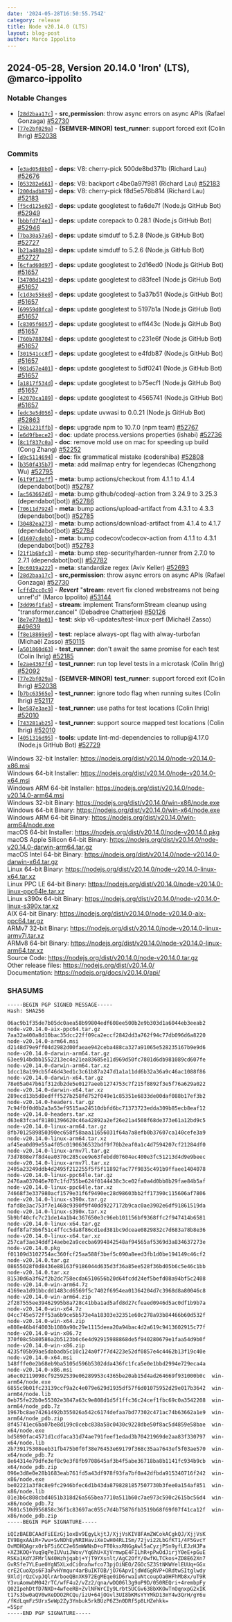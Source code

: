 ```yaml
---
date: '2024-05-28T16:50:55.754Z'
category: release
title: Node v20.14.0 (LTS)
layout: blog-post
author: Marco Ippolito
---
```


## 2024-05-28, Version 20.14.0 'Iron' (LTS), @marco-ippolito

### Notable Changes

- \[[`28d2baa17c`](https://github.com/nodejs/node/commit/28d2baa17c)] - **src,permission**: throw async errors on async APIs (Rafael Gonzaga) [#52730](https://github.com/nodejs/node/pull/52730)
- \[[`77e2bf029a`](https://github.com/nodejs/node/commit/77e2bf029a)] - **(SEMVER-MINOR)** **test_runner**: support forced exit (Colin Ihrig) [#52038](https://github.com/nodejs/node/pull/52038)

### Commits

- \[[`e3ad05d8b0`](https://github.com/nodejs/node/commit/e3ad05d8b0)] - **deps**: V8: cherry-pick 500de8bd371b (Richard Lau) [#52676](https://github.com/nodejs/node/pull/52676)
- \[[`053282e661`](https://github.com/nodejs/node/commit/053282e661)] - **deps**: V8: backport c4be0a97f981 (Richard Lau) [#52183](https://github.com/nodejs/node/pull/52183)
- \[[`200dadb879`](https://github.com/nodejs/node/commit/200dadb879)] - **deps**: V8: cherry-pick f8d5e576b814 (Richard Lau) [#52183](https://github.com/nodejs/node/pull/52183)
- \[[`f5cd125e02`](https://github.com/nodejs/node/commit/f5cd125e02)] - **deps**: update googletest to fa6de7f (Node.js GitHub Bot) [#52949](https://github.com/nodejs/node/pull/52949)
- \[[`bbbfd7f4e1`](https://github.com/nodejs/node/commit/bbbfd7f4e1)] - **deps**: update corepack to 0.28.1 (Node.js GitHub Bot) [#52946](https://github.com/nodejs/node/pull/52946)
- \[[`7ba30a57a6`](https://github.com/nodejs/node/commit/7ba30a57a6)] - **deps**: update simdutf to 5.2.8 (Node.js GitHub Bot) [#52727](https://github.com/nodejs/node/pull/52727)
- \[[`b21a480a28`](https://github.com/nodejs/node/commit/b21a480a28)] - **deps**: update simdutf to 5.2.6 (Node.js GitHub Bot) [#52727](https://github.com/nodejs/node/pull/52727)
- \[[`6cfad60d97`](https://github.com/nodejs/node/commit/6cfad60d97)] - **deps**: update googletest to 2d16ed0 (Node.js GitHub Bot) [#51657](https://github.com/nodejs/node/pull/51657)
- \[[`34708d1429`](https://github.com/nodejs/node/commit/34708d1429)] - **deps**: update googletest to d83fee1 (Node.js GitHub Bot) [#51657](https://github.com/nodejs/node/pull/51657)
- \[[`c1d3e558e8`](https://github.com/nodejs/node/commit/c1d3e558e8)] - **deps**: update googletest to 5a37b51 (Node.js GitHub Bot) [#51657](https://github.com/nodejs/node/pull/51657)
- \[[`69959d0fca`](https://github.com/nodejs/node/commit/69959d0fca)] - **deps**: update googletest to 5197b1a (Node.js GitHub Bot) [#51657](https://github.com/nodejs/node/pull/51657)
- \[[`c8305f6057`](https://github.com/nodejs/node/commit/c8305f6057)] - **deps**: update googletest to eff443c (Node.js GitHub Bot) [#51657](https://github.com/nodejs/node/pull/51657)
- \[[`760b788704`](https://github.com/nodejs/node/commit/760b788704)] - **deps**: update googletest to c231e6f (Node.js GitHub Bot) [#51657](https://github.com/nodejs/node/pull/51657)
- \[[`301541cc8f`](https://github.com/nodejs/node/commit/301541cc8f)] - **deps**: update googletest to e4fdb87 (Node.js GitHub Bot) [#51657](https://github.com/nodejs/node/pull/51657)
- \[[`981d57e401`](https://github.com/nodejs/node/commit/981d57e401)] - **deps**: update googletest to 5df0241 (Node.js GitHub Bot) [#51657](https://github.com/nodejs/node/pull/51657)
- \[[`a1817f534d`](https://github.com/nodejs/node/commit/a1817f534d)] - **deps**: update googletest to b75ecf1 (Node.js GitHub Bot) [#51657](https://github.com/nodejs/node/pull/51657)
- \[[`42070ca189`](https://github.com/nodejs/node/commit/42070ca189)] - **deps**: update googletest to 4565741 (Node.js GitHub Bot) [#51657](https://github.com/nodejs/node/pull/51657)
- \[[`edc3e5d056`](https://github.com/nodejs/node/commit/edc3e5d056)] - **deps**: update uvwasi to 0.0.21 (Node.js GitHub Bot) [#52863](https://github.com/nodejs/node/pull/52863)
- \[[`26b1231ffb`](https://github.com/nodejs/node/commit/26b1231ffb)] - **deps**: upgrade npm to 10.7.0 (npm team) [#52767](https://github.com/nodejs/node/pull/52767)
- \[[`e6d9fbece2`](https://github.com/nodejs/node/commit/e6d9fbece2)] - **doc**: update process.versions properties (ishabi) [#52736](https://github.com/nodejs/node/pull/52736)
- \[[`8c1f837c0a`](https://github.com/nodejs/node/commit/8c1f837c0a)] - **doc**: remove mold use on mac for speeding up build (Cong Zhang) [#52252](https://github.com/nodejs/node/pull/52252)
- \[[`d9c5114694`](https://github.com/nodejs/node/commit/d9c5114694)] - **doc**: fix grammatical mistake (codershiba) [#52808](https://github.com/nodejs/node/pull/52808)
- \[[`b350f435b7`](https://github.com/nodejs/node/commit/b350f435b7)] - **meta**: add mailmap entry for legendecas (Chengzhong Wu) [#52795](https://github.com/nodejs/node/pull/52795)
- \[[`61f9f12eff`](https://github.com/nodejs/node/commit/61f9f12eff)] - **meta**: bump actions/checkout from 4.1.1 to 4.1.4 (dependabot\[bot]) [#52787](https://github.com/nodejs/node/pull/52787)
- \[[`ac563667d6`](https://github.com/nodejs/node/commit/ac563667d6)] - **meta**: bump github/codeql-action from 3.24.9 to 3.25.3 (dependabot\[bot]) [#52786](https://github.com/nodejs/node/pull/52786)
- \[[`70611d7924`](https://github.com/nodejs/node/commit/70611d7924)] - **meta**: bump actions/upload-artifact from 4.3.1 to 4.3.3 (dependabot\[bot]) [#52785](https://github.com/nodejs/node/pull/52785)
- \[[`30482ea273`](https://github.com/nodejs/node/commit/30482ea273)] - **meta**: bump actions/download-artifact from 4.1.4 to 4.1.7 (dependabot\[bot]) [#52784](https://github.com/nodejs/node/pull/52784)
- \[[`d1607cdebb`](https://github.com/nodejs/node/commit/d1607cdebb)] - **meta**: bump codecov/codecov-action from 4.1.1 to 4.3.1 (dependabot\[bot]) [#52783](https://github.com/nodejs/node/pull/52783)
- \[[`21f1b6bfc3`](https://github.com/nodejs/node/commit/21f1b6bfc3)] - **meta**: bump step-security/harden-runner from 2.7.0 to 2.7.1 (dependabot\[bot]) [#52782](https://github.com/nodejs/node/pull/52782)
- \[[`0c6019a222`](https://github.com/nodejs/node/commit/0c6019a222)] - **meta**: standardize regex (Aviv Keller) [#52693](https://github.com/nodejs/node/pull/52693)
- \[[`28d2baa17c`](https://github.com/nodejs/node/commit/28d2baa17c)] - **src,permission**: throw async errors on async APIs (Rafael Gonzaga) [#52730](https://github.com/nodejs/node/pull/52730)
- \[[`cffd2cc0c9`](https://github.com/nodejs/node/commit/cffd2cc0c9)] - _**Revert**_ "**stream**: revert fix cloned webstreams not being unref'd" (Marco Ippolito) [#53144](https://github.com/nodejs/node/pull/53144)
- \[[`3dd96f1fab`](https://github.com/nodejs/node/commit/3dd96f1fab)] - **stream**: implement TransformStream cleanup using "transformer.cancel" (Debadree Chatterjee) [#50126](https://github.com/nodejs/node/pull/50126)
- \[[`8e7e778e01`](https://github.com/nodejs/node/commit/8e7e778e01)] - **test**: skip v8-updates/test-linux-perf (Michaël Zasso) [#49639](https://github.com/nodejs/node/pull/49639)
- \[[`f8e18869e9`](https://github.com/nodejs/node/commit/f8e18869e9)] - **test**: replace always-opt flag with alway-turbofan (Michaël Zasso) [#50115](https://github.com/nodejs/node/pull/50115)
- \[[`a501860d63`](https://github.com/nodejs/node/commit/a501860d63)] - **test_runner**: don't await the same promise for each test (Colin Ihrig) [#52185](https://github.com/nodejs/node/pull/52185)
- \[[`e2ae4367f4`](https://github.com/nodejs/node/commit/e2ae4367f4)] - **test_runner**: run top level tests in a microtask (Colin Ihrig) [#52092](https://github.com/nodejs/node/pull/52092)
- \[[`77e2bf029a`](https://github.com/nodejs/node/commit/77e2bf029a)] - **(SEMVER-MINOR)** **test_runner**: support forced exit (Colin Ihrig) [#52038](https://github.com/nodejs/node/pull/52038)
- \[[`b7bc63565e`](https://github.com/nodejs/node/commit/b7bc63565e)] - **test_runner**: ignore todo flag when running suites (Colin Ihrig) [#52117](https://github.com/nodejs/node/pull/52117)
- \[[`be587e3ae3`](https://github.com/nodejs/node/commit/be587e3ae3)] - **test_runner**: use paths for test locations (Colin Ihrig) [#52010](https://github.com/nodejs/node/pull/52010)
- \[[`743281ab25`](https://github.com/nodejs/node/commit/743281ab25)] - **test_runner**: support source mapped test locations (Colin Ihrig) [#52010](https://github.com/nodejs/node/pull/52010)
- \[[`4051316d95`](https://github.com/nodejs/node/commit/4051316d95)] - **tools**: update lint-md-dependencies to rollup\@4.17.0 (Node.js GitHub Bot) [#52729](https://github.com/nodejs/node/pull/52729)

Windows 32-bit Installer: https://nodejs.org/dist/v20.14.0/node-v20.14.0-x86.msi \
Windows 64-bit Installer: https://nodejs.org/dist/v20.14.0/node-v20.14.0-x64.msi \
Windows ARM 64-bit Installer: https://nodejs.org/dist/v20.14.0/node-v20.14.0-arm64.msi \
Windows 32-bit Binary: https://nodejs.org/dist/v20.14.0/win-x86/node.exe \
Windows 64-bit Binary: https://nodejs.org/dist/v20.14.0/win-x64/node.exe \
Windows ARM 64-bit Binary: https://nodejs.org/dist/v20.14.0/win-arm64/node.exe \
macOS 64-bit Installer: https://nodejs.org/dist/v20.14.0/node-v20.14.0.pkg \
macOS Apple Silicon 64-bit Binary: https://nodejs.org/dist/v20.14.0/node-v20.14.0-darwin-arm64.tar.gz \
macOS Intel 64-bit Binary: https://nodejs.org/dist/v20.14.0/node-v20.14.0-darwin-x64.tar.gz \
Linux 64-bit Binary: https://nodejs.org/dist/v20.14.0/node-v20.14.0-linux-x64.tar.xz \
Linux PPC LE 64-bit Binary: https://nodejs.org/dist/v20.14.0/node-v20.14.0-linux-ppc64le.tar.xz \
Linux s390x 64-bit Binary: https://nodejs.org/dist/v20.14.0/node-v20.14.0-linux-s390x.tar.xz \
AIX 64-bit Binary: https://nodejs.org/dist/v20.14.0/node-v20.14.0-aix-ppc64.tar.gz \
ARMv7 32-bit Binary: https://nodejs.org/dist/v20.14.0/node-v20.14.0-linux-armv7l.tar.xz \
ARMv8 64-bit Binary: https://nodejs.org/dist/v20.14.0/node-v20.14.0-linux-arm64.tar.xz \
Source Code: https://nodejs.org/dist/v20.14.0/node-v20.14.0.tar.gz \
Other release files: https://nodejs.org/dist/v20.14.0/ \
Documentation: https://nodejs.org/docs/v20.14.0/api/

### SHASUMS

```
-----BEGIN PGP SIGNED MESSAGE-----
Hash: SHA256

06ac9b1f35de7b05dc0aea58b99804edf608ee500b2e9b303d1a6044eb3eeab2  node-v20.14.0-aix-ppc64.tar.gz
7aa32a400a8d10bac35dcc22ff09ca2eccf2842dd3a762f94c77db096d6a8220  node-v20.14.0-arm64.msi
d2148d79e9ff04d2982d00faeae942ceba488ca327a91065e528235167b9e9d6  node-v20.14.0-darwin-arm64.tar.gz
63ee914bdbb1552213ec4e21ea83685e11d969d50fc7801d6db981089cd607fe  node-v20.14.0-darwin-arm64.tar.xz
1dcc18a199cb5f46d43ed1c3c61b87a247d1a1a11dd6b32a36a9c46ac1088f86  node-v20.14.0-darwin-x64.tar.gz
78e05a047b61f312db2de5e0127aeeb1274753c7f215f8892f3e5f76a629a022  node-v20.14.0-darwin-x64.tar.xz
289ecd13b5d8edfff527b258fd752f049e1c85351e6833de00daf088b17ef3b2  node-v20.14.0-headers.tar.gz
7c94f0f0d0b2a3a53ef9515aa24510dbfd6bc71373723edda309b85ecb8eaf12  node-v20.14.0-headers.tar.xz
d63e83fca4f81801396620c46a42892a2ef26e21a4508f68de373e61a12bd9c5  node-v20.14.0-linux-arm64.tar.gz
8fb7012589850390ec658f58aaa11656031f64a7a8efb0b37607ca140cefe3a9  node-v20.14.0-linux-arm64.tar.xz
af45ea0d09e55a4f05c0190636532bdf9f70b2eaf0a1c4d7594207cf21284df0  node-v20.14.0-linux-armv7l.tar.gz
73d7808e7f8d4ea0370c285cee9e63febdd07604ec400e3fc51213d4d9e9beec  node-v20.14.0-linux-armv7l.tar.xz
2405a23249ddb4d2495f212255f5f5f11892fac77f9835c491b9ffaee1404078  node-v20.14.0-linux-ppc64le.tar.gz
2476aa037046e707c1fd755be624f0144438c3ce02fa0a4d0bb8b29fae84b5af  node-v20.14.0-linux-ppc64le.tar.xz
74668f3e337980acf1579e31f6f9490ec28d98603bb2ff17390c115606af7806  node-v20.14.0-linux-s390x.tar.gz
fafd8e3ac753f7e1468c9390f9f40dd9227172b9cac0ae3902e6df91861519da  node-v20.14.0-linux-s390x.tar.xz
5b9bf40cfc7c21de14a1b4c367650e3c96eb101156bf9368ffc2f947414b6581  node-v20.14.0-linux-x64.tar.gz
fedf8fa73b6f51c4ffcc5da8f86cd1ed381bc9dceae0829832c7d683a78b8e36  node-v20.14.0-linux-x64.tar.xz
257caf3ae34ddf14aebe2a9cecba6994842548af94565af5369d3a834637273e  node-v20.14.0.pkg
f01109d3102754ac360fcf25aa588f3bef5c090a8eed3fb1d0be194149c46cf2  node-v20.14.0.tar.gz
08655028f0d8436e88163f9186044d635d3f36a85ee528f36bd05b6c5e46c1bb  node-v20.14.0.tar.xz
81530d6a3f62f2b2dc758ecda6510656b20d64fcdd24ef5befd08a94bf5c2408  node-v20.14.0-win-arm64.7z
4169ea1d91bbcdd1483cd6569f5c7402f6954ea01364204d7c3968d8a80046c8  node-v20.14.0-win-arm64.zip
2f287555ee39462995b8a728c41bba1ad5afd8d27cfeaed0946d5ac0df1b9b7a  node-v20.14.0-win-x64.7z
04cc745e572ff53a6b9ce5b573e4a18303e32351e60c278a93b84466b60d532f  node-v20.14.0-win-x64.zip
e808e46b4f4003b1080a90c29e1115deea20a94bac4d2a619c9413602915c77f  node-v20.14.0-win-x86.7z
370f08c5b80586a2b5123b6c6e4d92915988868de5f940280679e1faa54d9b0f  node-v20.14.0-win-x86.zip
4235f05b99ae5dabadb5c10c124a0f7f7d4223e52df0857e4c4462b13f19c40e  node-v20.14.0-x64.msi
148fffe0e2b68eb9ba5105d596b5302dda436fc1fca5e0e1bbd2994e729eca4a  node-v20.14.0-x86.msi
a6ec02119098cf92592539e06289953c4365be20ab15d4ad264669f931000b0c  win-arm64/node.exe
6855c9b01fc23139ccf9a2c4e079e629d1935df57f6d01075952d29e017b3642  win-arm64/node.lib
0eb75fe22b0e55302e3847a63c9e808d1d5f1ffc36c24cef1fbc69c0a3542208  win-arm64/node_pdb.7z
1967bc8ae74261492b355026a542c6174defaa7bd77302c471ac74b63662a1e9  win-arm64/node_pdb.zip
8f45741ec6ba07be8d199c0cebc838a58c0430c9228dbe50f8ac5d4859e58bae  win-x64/node.exe
bd5890fac4571d1cdfaca31d74ae791feef1edad3b70421969de2aa83f330797  win-x64/node.lib
2b739175308eeb31fb475b0f0f38e76453e69179f368c35aa7643ef5f03ae570  win-x64/node_pdb.7z
8e64314e79dfe3ef8c9e3f8fb9708645af3b4f5abe36718ba8b1141fc934b9cb  win-x64/node_pdb.zip
096e3d8e0e28b1683eab761fd5a43df978f93fa7bf0a42dfbda915340716f242  win-x86/node.exe
be02221a3f8c8e9fc2946bfec6d1b43da8798281857507730b3fee0a154af851  win-x86/node.lib
01e3b6c808cbd4051b318d26a565bea7710a511b60c7ae973c590c2615bc56d4  win-x86/node_pdb.7z
7601c510d956858c36f1c83697ac055c7d4b75876fb3519b68f69f07f41ca12f  win-x86/node_pdb.zip
-----BEGIN PGP SIGNATURE-----

iQIzBAEBCAAdFiEEzGj1oxBv9EgyLkjtJ/XjjVsKIV8FAmZWCokACgkQJ/XjjVsK
IV9BgxAAiR+7wu+SvNDhEyNRIHaviXeIwH04RLISm/72jvi22LbGfKT1/4F5GvcY
OvMOHQAgrx0rbF5i6CC2e6SmWWNsD+oFT0ksxRNGgAwl5aCyzjPSn9yfLEJzHJPa
+XZ3KOQ+Yuq9qPeIUVuiJWov/Yq6hU+XjVrmwpE4FILhR+pPwOdJirjY0eE+pGuE
RSKa1KdYJFMrlN40Wzhjqabj+YjT9YXsnlt/AgC2OfY/OwfKLTCkos+ZD8E62Xn7
GvRSfe7YLEue0YgN5XLxdCiOnxhwfco73pjOiNEO/ZGOcSZ3StNKWYelEUUq+GGx
crE2CuoXps6F3aPvHYmqur4arBuIKTOB/jO76ApvIjdWdGgRVP+ORdtwSItglwdy
9XldjrQzCvpJQlrArboeQBnXK972EgMEqe0iD6rwaIuNtcoupOa0HFhMb8x/uT9R
Y3vuAomwbM042rTC/wfF4u2/vZz2/qna/wDQ06l3g9oP9D/050REQri+4rembpFy
Q02IpehDtfD7NXD+4wfeeRB+ZvlNFWrCIy9Lrbt5UCGv638bXKOwTnOqnxpG2xIK
t17s3bw0aQV0wXeDDO2RCQu/izU+64jOGvl3UI8bKMsYYYMkD13mY4w3QrH/gY6u
/fKdLqmFzSUrxSeWp2Zy3Ymbuk5rkBUzP6Z3n0DRfSp8LHZehkk=
=5Spr
-----END PGP SIGNATURE-----
```
